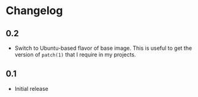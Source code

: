 # Changelog

## 0.2

- Switch to Ubuntu-based flavor of base image. This is useful to get the version of `patch(1)` that I require
  in my projects.

## 0.1

- Initial release
